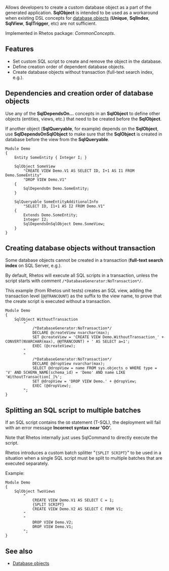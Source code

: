 Allows developers to create a custom database object as a part of the generated application.
**SqlObject** is intended to be used as a workaround when existing DSL concepts for [database objects](https://github.com/Rhetos/Rhetos/wiki/Database-objects) (**Unique**, **SqlIndex**, **SqlView**, **SqlTrigger**, etc) are not sufficient.

Implemented in Rhetos package: *CommonConcepts*.

## Features

* Set custom SQL script to create and remove the object in the database.
* Define creation order of dependent database objects.
* Create database objects without transaction (full-text search index, e.g.).

## Dependencies and creation order of database objects

Use any of the **SqlDependsOn...** concepts in an **SqlObject** to define other objects (entities, views, etc.) that need to be created before the **SqlObject**.

If another object (**SqlQueryable**, for example) depends on the **SqlObject**, use **SqlDependsOnSqlObject** to make sure that the **SqlObject** is created in database before the view from the **SqlQueryable**.

    Module Demo
    {
        Entity SomeEntity { Integer I; }

        SqlObject SomeView
            "CREATE VIEW Demo.V1 AS SELECT ID, I+1 AS I1 FROM Demo.SomeEntity"
            "DROP VIEW Demo.V1"
        {
            SqlDependsOn Demo.SomeEntity;
        }

        SqlQueryable SomeEntityAdditionalInfo
            "SELECT ID, I1+1 AS I2 FROM Demo.V1"
        {
            Extends Demo.SomeEntity;
            Integer I2;
            SqlDependsOnSqlObject Demo.SomeView;
        }
    }

## Creating database objects without transaction

Some database objects cannot be created in a transaction (**full-text search index** on SQL Server, e.g.).

By default, Rhetos will execute all SQL scripts in a transaction, unless the script starts with comment `/*DatabaseGenerator:NoTransaction*/`.

This example (from Rhetos unit tests) creates an SQL view, adding the transaction level (`@@TRANCOUNT`) as the suffix to the view name, to prove that the create script is executed without a transaction.

    Module Demo
    {
        SqlObject WithoutTransaction
            "
                /*DatabaseGenerator:NoTransaction*/
                DECLARE @createView nvarchar(max);
                SET @createView = 'CREATE VIEW Demo.WithoutTransaction_' + CONVERT(NVARCHAR(max), @@TRANCOUNT) + ' AS SELECT a=1';
                EXEC (@createView);
            "
            "
                /*DatabaseGenerator:NoTransaction*/
                DECLARE @dropView nvarchar(max);
                SELECT @dropView = name FROM sys.objects o WHERE type = 'V' AND SCHEMA_NAME(schema_id) = 'Demo' AND name LIKE 'WithoutTransaction[_]%';
                SET @dropView = 'DROP VIEW Demo.' + @dropView;
                EXEC (@dropView);
            ";
    }

## Splitting an SQL script to multiple batches

If an SQL script contains the `GO` statement (T-SQL), the deployment will fail with an error message **Incorrect syntax near 'GO'.**

Note that Rhetos internally just uses SqlCommand to directly execute the script.

Rhetos introduces a custom batch splitter "`{SPLIT SCRIPT}`" to be used in a situation
when a single SQL script must be split to multiple batches that are executed separately.

Example:

    Module Demo
    {
        SqlObject TwoViews
            "
                CREATE VIEW Demo.V1 AS SELECT C = 1;
                {SPLIT SCRIPT}
                CREATE VIEW Demo.V2 AS SELECT C FROM V1;
            "
            "
                DROP VIEW Demo.V2;
                DROP VIEW Demo.V1;
            ";
    }

## See also

* [Database objects](https://github.com/Rhetos/Rhetos/wiki/Database-objects)
